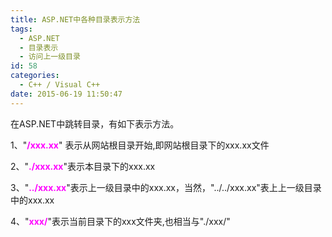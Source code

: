 ```yaml
---
title: ASP.NET中各种目录表示方法
tags:
  - ASP.NET
  - 目录表示
  - 访问上一级目录
id: 58
categories:
  - C++ / Visual C++
date: 2015-06-19 11:50:47
---
```


在ASP.NET中跳转目录，有如下表示方法。

1、"<span style="color: #ff00ff;">**/xxx.xx**</span>" 表示从网站根目录开始,即网站根目录下的xxx.xx文件

2、"<span style="color: #ff00ff;">**./xxx.xx**</span>"表示本目录下的xxx.xx

3、"**<span style="color: #ff00ff;">../xxx.xx</span>**"表示上一级目录中的xxx.xx，当然，"../../xxx.xx"表上上一级目录中的xxx.xx

4、"<span style="color: #ff00ff;">**xxx/**</span>"表示当前目录下的xxx文件夹,也相当与"./xxx/"

&nbsp;